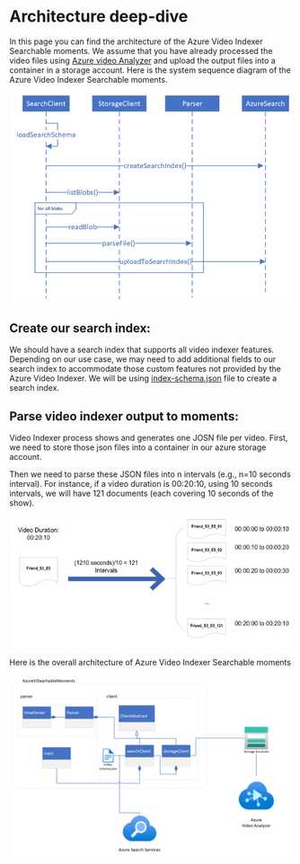 # Architecture deep-dive
In this page you can find the architecture of the Azure Video Indexer Searchable moments.
We assume that you have already processed the video files using [Azure video Analyzer](https://azure.microsoft.com/en-us/products/video-analyzer/) and upload the output files into a container in a storage account.
Here is the system sequence diagram of the Azure Video Indexer Searchable moments.

![intervals](src/resources/sequence-diagram.png)

## Create our search index:

We should have a search index that supports all video indexer features. Depending on our use case, we may need to add additional fields to our search index to accommodate those custom features not provided by the Azure Video Indexer.
We will be using [index-schema.json](src/client/index-schema.json) file to create a search index.

## Parse video indexer output to moments:

Video Indexer process shows and generates one JOSN file per video. First, we need to store those json files into a container in our azure storage account.

Then we need to parse these JSON files into n intervals (e.g., n=10 seconds interval). For instance, if a video duration is 00:20:10, using 10 seconds intervals, we will have 121 documents (each covering 10 seconds of the show). 

![parser](src/resources/parser.png)

Here is the overall architecture of Azure Video Indexer Searchable moments

![class diagram](src/resources/class-diagram.png)